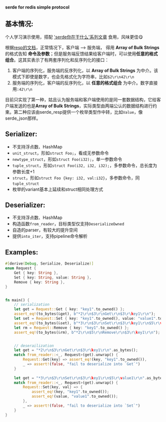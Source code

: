 **serde for redis simple protocol**

## 基本情况:

个人学习演示使用，搭配 ['serde你在干什么'系列文章](https://aptend.github.io/2019/12/29/serde-what-are-you-doing-prepare/) 食用，风味更佳😋


根据[resp的文档](https://redis.io/topics/protocol)，正常情况下，客户端 --> 服务端， 得用 **Array of Bulk Strings** 的格式告知 **命令及参数**；但是服务端反馈结果给客户端时，可以使用**任意的格式组合**。这其实表示了有两套序列化和反序列化的接口：

1. 客户端的序列化，服务端的反序列化，以 **Array of Bulk Strings** 为中介。该模式下即使是数字，也会先格式化为字符串，比如`$2\r\n42\r\n`
2. 服务端的序列化，客户端的反序列化，以 **任意的格式组合** 为中介。数字直接用`:42\r\n`

目前只实现了第一种，姑且认为服务端和客户端使用的是同一套数据结构，它给客户端发送的也是**Array of Bulk Strings**，实际类型由两端公认的数据结构进行约束。第二种应该由serde_resp提供一个枚举类型作中转，比如`Value`，像serde_json那样。


## Serializer:

- 不支持浮点数、HashMap
- `unit_struct`，形如`struct Foo;`，看成无参数命令
- `newtype_struct`，形如`struct Foo(i32);`，单一参数命令
- `tuple_struct`，形如`struct Foo(i32, i32, i32);`，多参数命令，总长度为参数长度+1
- `struct`，形如`struct Foo {key: i32, val:i32}`，多参数命令，同`tuple_struct`
- 枚举的variant基本上延续和struct相同处理方式

## Deserializer:

- 不支持浮点数、HashMap
- 构造函数`from_reader`，目标类型仅支持`DeserializeOwned`
- 自造的parser，有较大的提升空间
- 提供`into_iter`，支持pipeline命令解析


## Examples:

```rust
#[derive(Debug, Serialize, Deserialize)]
enum Request {
    Get { key: String },
    Set { key: String, value: String },
    Remove { key: String },
}


fn main() {
    // serialization
    let get = Request::Get { key: "key1".to_owned() };
    assert_eq!(to_bytes(&get), b"*2\r\n$3\r\nGet\r\n$3\r\key1\r\n");
    let set = Request::Set { key: "key1".to_owned(), value: "value1".to_owned() };
    assert_eq!(to_bytes(&set), b"*3\r\n$3\r\nSet\r\n$3\r\key1\r\n$5\r\value1\r\n");
    let rm = Request::Remove { key: "key1".to_owned() };
    assert_eq!(to_bytes(&rm), b"*2\r\n$5\r\nRemove\r\n$3\r\key1\r\n");


    // deserailization
    let get = "*2\r\n$3\r\nGet\r\n$3\r\key1\r\n".as_bytes();
    match from_reader::<_, Request>(get).unwrap() {
        Request::Get{key} => assert_eq!(key, "key1".to_owned()),
        _ => assert!(false, "fail to deserialize into `Get`")
    }
    
    let get = "*3\r\n$3\r\nSet\r\n$3\r\key1\r\n$5\r\value1\r\n".as_bytes();
    match from_reader::<_, Request>(get).unwrap() {
        Request::Set{key, val} => {
            assert_eq!(key, "key1".to_owned());
            assert_eq!(value, "value1".to_owned());
        },
        _ => assert!(false, "fail to deserialize into `Set`")
    }
}
```
